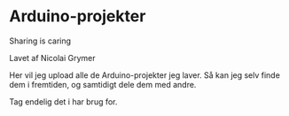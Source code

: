 # Arduino-projekter
Sharing is caring

Lavet af Nicolai Grymer

Her vil jeg upload alle de Arduino-projekter jeg laver.
Så kan jeg selv finde dem i fremtiden, og samtidigt dele dem med andre.

Tag endelig det i har brug for.
